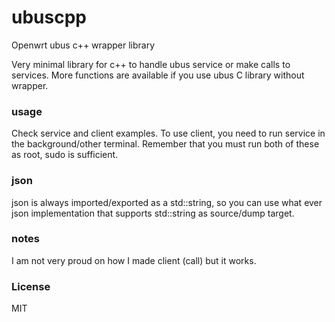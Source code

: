 # ubuscpp
Openwrt ubus c++ wrapper library

Very minimal library for c++ to handle ubus service or make calls to services.
More functions are available if you use ubus C library without wrapper.

### usage
Check service and client examples. To use client, you need to run service
in the background/other terminal. Remember that you must run both of
these as root, sudo is sufficient.

### json
json is always imported/exported as a std::string, so you can use what
ever json implementation that supports std::string as source/dump target.

### notes
I am not very proud on how I made client (call) but it works.

### License
MIT
